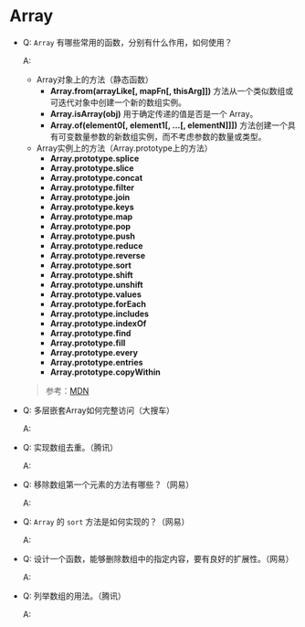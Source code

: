 # Array

- Q: `Array` 有哪些常用的函数，分别有什么作用，如何使用？

  A:
  - Array对象上的方法（静态函数）
    - **Array.from(arrayLike[, mapFn[, thisArg]])** 方法从一个类似数组或可迭代对象中创建一个新的数组实例。
    - **Array.isArray(obj)** 用于确定传递的值是否是一个 Array。
    - **Array.of(element0[, element1[, ...[, elementN]]])** 方法创建一个具有可变数量参数的新数组实例，而不考虑参数的数量或类型。
  - Array实例上的方法（Array.prototype上的方法）
    - **Array.prototype.splice**
    - **Array.prototype.slice**
    - **Array.prototype.concat**
    - **Array.prototype.filter**
    - **Array.prototype.join**
    - **Array.prototype.keys**
    - **Array.prototype.map**
    - **Array.prototype.pop**
    - **Array.prototype.push**
    - **Array.prototype.reduce**
    - **Array.prototype.reverse**
    - **Array.prototype.sort**
    - **Array.prototype.shift**
    - **Array.prototype.unshift**
    - **Array.prototype.values**
    - **Array.prototype.forEach**
    - **Array.prototype.includes**
    - **Array.prototype.indexOf**
    - **Array.prototype.find**
    - **Array.prototype.fill**
    - **Array.prototype.every**
    - **Array.prototype.entries**
    - **Array.prototype.copyWithin**
  > 参考：[MDN](https://developer.mozilla.org/zh-CN/docs/Web/JavaScript/Reference/Global_Objects/Array)

- Q: 多层嵌套Array如何完整访问（大搜车）

  A:

- Q: 实现数组去重。（腾讯）

  A:

- Q: 移除数组第一个元素的方法有哪些？（网易）

  A:

- Q: `Array` 的 `sort` 方法是如何实现的？（网易）

  A:

- Q: 设计一个函数，能够删除数组中的指定内容，要有良好的扩展性。（网易）

  A:

- Q: 列举数组的用法。（腾讯）

  A: